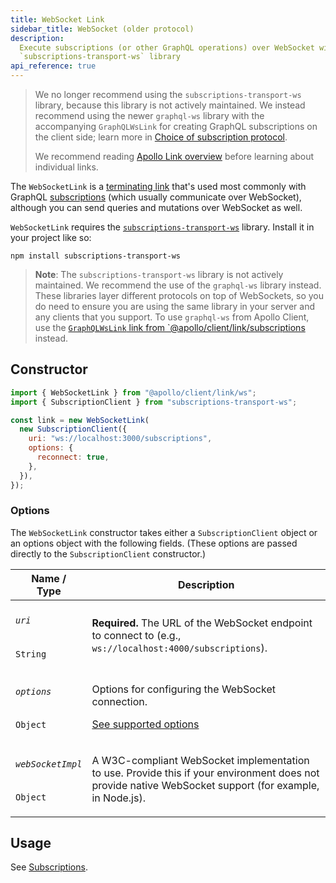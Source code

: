 ```yaml
---
title: WebSocket Link
sidebar_title: WebSocket (older protocol)
description:
  Execute subscriptions (or other GraphQL operations) over WebSocket with the
  `subscriptions-transport-ws` library
api_reference: true
---
```


> We no longer recommend using the `subscriptions-transport-ws` library, because
> this library is not actively maintained. We instead recommend using the newer
> `graphql-ws` library with the accompanying `GraphQLWsLink` for creating
> GraphQL subscriptions on the client side; learn more in
> [Choice of subscription protocol](../../data/subscriptions/#choice-of-subscription-protocol).
>
> We recommend reading [Apollo Link overview](./introduction/) before learning
> about individual links.

The `WebSocketLink` is a
[terminating link](./introduction/#the-terminating-link) that's used most
commonly with GraphQL [subscriptions](../../data/subscriptions/) (which usually
communicate over WebSocket), although you can send queries and mutations over
WebSocket as well.

`WebSocketLink` requires the
[`subscriptions-transport-ws`](https://github.com/apollographql/subscriptions-transport-ws)
library. Install it in your project like so:

```shell
npm install subscriptions-transport-ws
```

> **Note**: The `subscriptions-transport-ws` library is not actively maintained.
> We recommend the use of the `graphql-ws` library instead. These libraries
> layer different protocols on top of WebSockets, so you do need to ensure you
> are using the same library in your server and any clients that you support. To
> use `graphql-ws` from Apollo Client, use the
> [`GraphQLWsLink` link from `@apollo/client/link/subscriptions](./apollo-link-subscriptions)
> instead.

## Constructor

```js
import { WebSocketLink } from "@apollo/client/link/ws";
import { SubscriptionClient } from "subscriptions-transport-ws";

const link = new WebSocketLink(
  new SubscriptionClient({
    uri: "ws://localhost:3000/subscriptions",
    options: {
      reconnect: true,
    },
  }),
});
```

### Options

The `WebSocketLink` constructor takes either a `SubscriptionClient` object or an
options object with the following fields. (These options are passed directly to
the `SubscriptionClient` constructor.)

<table class="field-table">
  <thead>
    <tr>
      <th>Name /<br/>Type</th>
      <th>Description</th>
    </tr>
  </thead>

<tbody>
<tr class="required">
<td>

###### `uri`

`String`

</td>
<td>

**Required.** The URL of the WebSocket endpoint to connect to (e.g.,
`ws://localhost:4000/subscriptions`).

</td>
</tr>

<tr>
<td>

###### `options`

`Object`

</td>
<td>

Options for configuring the WebSocket connection.

[See supported options](https://github.com/apollographql/subscriptions-transport-ws/blob/master/src/client.ts#L61-L71)

</td>
</tr>

<tr>
<td>

###### `webSocketImpl`

`Object`

</td>
<td>

A W3C-compliant WebSocket implementation to use. Provide this if your
environment does not provide native WebSocket support (for example, in Node.js).

</td>
</tr>
</tbody>
</table>

## Usage

See [Subscriptions](../../data/subscriptions/).
